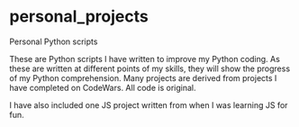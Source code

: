 # personal_projects
Personal Python scripts

These are Python scripts I have written to improve my Python coding. As these are written at different points of my skills, they will show the progress of my Python comprehension. Many projects are derived from projects I have completed on CodeWars. All code is original. 

I have also included one JS project written from when I was learning JS for fun.
